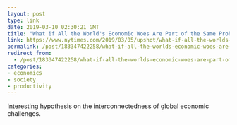 ```yaml
---
layout: post
type: link
date: 2019-03-10 02:30:21 GMT
title: "What if All the World's Economic Woes Are Part of the Same Problem?"
link: https://www.nytimes.com/2019/03/05/upshot/what-if-all-the-worlds-economic-woes-are-part-of-the-same-problem.html
permalink: /post/183347422258/what-if-all-the-worlds-economic-woes-are-part-of
redirect_from: 
  - /post/183347422258/what-if-all-the-worlds-economic-woes-are-part-of
categories:
- economics
- society
- productivity
---
```

<p>Interesting hypothesis on the interconnectedness of global economic challenges.</p>